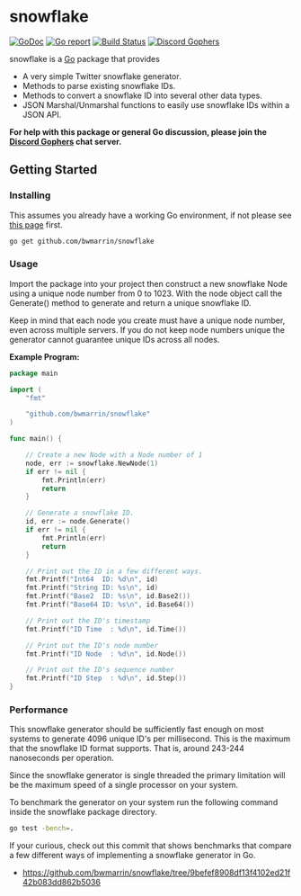 snowflake
====
[![GoDoc](https://godoc.org/github.com/bwmarrin/snowflake?status.svg)](https://godoc.org/github.com/bwmarrin/snowflake) [![Go report](http://goreportcard.com/badge/bwmarrin/snowflake)](http://goreportcard.com/report/bwmarrin/snowflake) [![Build Status](https://travis-ci.org/bwmarrin/snowflake.svg?branch=master)](https://travis-ci.org/bwmarrin/snowflake) [![Discord Gophers](https://img.shields.io/badge/Discord%20Gophers-%23info-blue.svg)](https://discord.gg/0f1SbxBZjYq9jLBk)

snowflake is a [Go](https://golang.org/) package that provides
* A very simple Twitter snowflake generator.
* Methods to parse existing snowflake IDs.
* Methods to convert a snowflake ID into several other data types.
* JSON Marshal/Unmarshal functions to easily use snowflake IDs within a JSON API.

**For help with this package or general Go discussion, please join the [Discord 
Gophers](https://discord.gg/0f1SbxBZjYq9jLBk) chat server.**

## Getting Started

### Installing

This assumes you already have a working Go environment, if not please see
[this page](https://golang.org/doc/install) first.

```sh
go get github.com/bwmarrin/snowflake
```

### Usage

Import the package into your project then construct a new snowflake Node using a
unique node number from 0 to 1023. With the node object call the Generate() 
method to generate and return a unique snowflake ID. 

Keep in mind that each node you create must have a unique node number, even 
across multiple servers.  If you do not keep node numbers unique the generator 
cannot guarantee unique IDs across all nodes.


**Example Program:**

```go
package main

import (
	"fmt"

	"github.com/bwmarrin/snowflake"
)

func main() {

	// Create a new Node with a Node number of 1
	node, err := snowflake.NewNode(1)
	if err != nil {
		fmt.Println(err)
		return
	}

	// Generate a snowflake ID.
	id, err := node.Generate()
	if err != nil {
		fmt.Println(err)
		return
	}

	// Print out the ID in a few different ways.
	fmt.Printf("Int64  ID: %d\n", id)
	fmt.Printf("String ID: %s\n", id)
	fmt.Printf("Base2  ID: %s\n", id.Base2())
	fmt.Printf("Base64 ID: %s\n", id.Base64())

	// Print out the ID's timestamp
	fmt.Printf("ID Time  : %d\n", id.Time())

	// Print out the ID's node number
	fmt.Printf("ID Node  : %d\n", id.Node())

	// Print out the ID's sequence number
	fmt.Printf("ID Step  : %d\n", id.Step())
}
```

### Performance

This snowflake generator should be sufficiently fast enough on most systems to 
generate 4096 unique ID's per millisecond. This is the maximum that the 
snowflake ID format supports. That is, around 243-244 nanoseconds per operation. 

Since the snowflake generator is single threaded the primary limitation will be
the maximum speed of a single processor on your system.

To benchmark the generator on your system run the following command inside the
snowflake package directory.

```sh
go test -bench=.
```

If your curious, check out this commit that shows benchmarks that compare a few 
different ways of implementing a snowflake generator in Go.
*  https://github.com/bwmarrin/snowflake/tree/9befef8908df13f4102ed21f42b083dd862b5036
